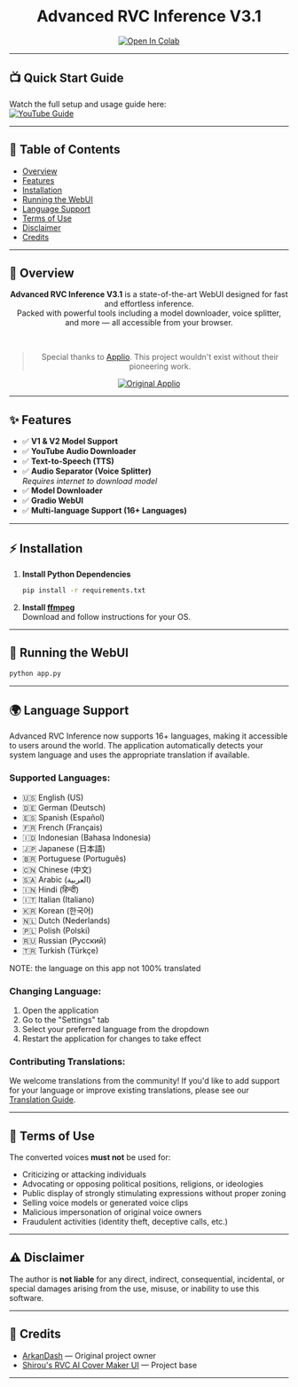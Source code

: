 <div align="center">

# Advanced RVC Inference V3.1

[![Open In Colab](https://img.shields.io/badge/Open%20in%20Colab-yellow?style=for-the-badge&logo=google-colab&logoColor=white)](https://colab.research.google.com/github/ArkanDash/Advanced-RVC-Inference/blob/master/Advanced-RVC.ipynb)

</div>

---

## 📺 Quick Start Guide

Watch the full setup and usage guide here:  
[![YouTube Guide](https://img.shields.io/badge/YouTube-Setup%20Guide-red?style=for-the-badge&logo=youtube)](https://youtu.be/8CzEFMmyRag?si=M8SYyal4RWtD07VM)

---

## 📖 Table of Contents

- [Overview](#overview)
- [Features](#features)
- [Installation](#installation)
- [Running the WebUI](#running-the-webui)
- [Language Support](#language-support)
- [Terms of Use](#terms-of-use)
- [Disclaimer](#disclaimer)
- [Credits](#credits)

---

## 📝 Overview

<div align="center">

**Advanced RVC Inference V3.1** is a state-of-the-art WebUI designed for fast and effortless inference.  
Packed with powerful tools including a model downloader, voice splitter, and more — all accessible from your browser.

<br>

> Special thanks to [Applio](https://github.com/IAHispano/Applio). This project wouldn't exist without their pioneering work.

[![Original Applio](https://img.shields.io/badge/Github-Original%20Applio%20Repository-blue?style=for-the-badge&logo=github)](https://github.com/IAHispano/Applio)

</div>

---

## ✨ Features

- ✅ **V1 & V2 Model Support**
- ✅ **YouTube Audio Downloader**
- ✅ **Text-to-Speech (TTS)**
- ✅ **Audio Separator (Voice Splitter)**  
  *Requires internet to download model*
- ✅ **Model Downloader**
- ✅ **Gradio WebUI**
- ✅ **Multi-language Support (16+ Languages)**

---

## ⚡ Installation

1. **Install Python Dependencies**

   ```bash
   pip install -r requirements.txt
   ```

2. **Install [ffmpeg](https://ffmpeg.org/)**  
   Download and follow instructions for your OS.

---

## 🚀 Running the WebUI

```bash
python app.py
```

---

## 🌍 Language Support

Advanced RVC Inference now supports 16+ languages, making it accessible to users around the world. The application automatically detects your system language and uses the appropriate translation if available.

### Supported Languages:
- 🇺🇸 English (US)
- 🇩🇪 German (Deutsch)
- 🇪🇸 Spanish (Español)
- 🇫🇷 French (Français)
- 🇮🇩 Indonesian (Bahasa Indonesia)
- 🇯🇵 Japanese (日本語)
- 🇧🇷 Portuguese (Português)
- 🇨🇳 Chinese (中文)
- 🇸🇦 Arabic (العربية)
- 🇮🇳 Hindi (हिन्दी)
- 🇮🇹 Italian (Italiano)
- 🇰🇷 Korean (한국어)
- 🇳🇱 Dutch (Nederlands)
- 🇵🇱 Polish (Polski)
- 🇷🇺 Russian (Русский)
- 🇹🇷 Turkish (Türkçe)


NOTE: the language on this app not 100% translated

### Changing Language:
1. Open the application
2. Go to the "Settings" tab
3. Select your preferred language from the dropdown
4. Restart the application for changes to take effect

### Contributing Translations:
We welcome translations from the community! If you'd like to add support for your language or improve existing translations, please see our [Translation Guide](TRANSLATION.md).

---

## 📜 Terms of Use

The converted voices **must not** be used for:

- Criticizing or attacking individuals
- Advocating or opposing political positions, religions, or ideologies
- Public display of strongly stimulating expressions without proper zoning
- Selling voice models or generated voice clips
- Malicious impersonation of original voice owners
- Fraudulent activities (identity theft, deceptive calls, etc.)

---

## ⚠️ Disclaimer

The author is **not liable** for any direct, indirect, consequential, incidental, or special damages arising from the use, misuse, or inability to use this software.

---

## 🙏 Credits

- [ArkanDash](https://github.com/ArkanDash) — Original project owner
- [Shirou's RVC AI Cover Maker UI](https://github.com/Eddycrack864/RVC-AI-Cover-Maker-UI.git) — Project base

---

